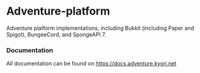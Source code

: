 # Adventure-platform
Adventure platform implementations, including Bukkit (including Paper and Spigot), BungeeCord, and SpongeAPI 7.

### Documentation
All documentation can be found on https://docs.adventure.kyori.net
